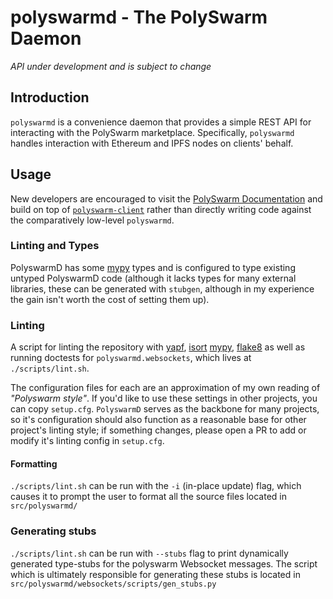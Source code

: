 # polyswarmd - The PolySwarm Daemon

*API under development and is subject to change*

## Introduction

`polyswarmd` is a convenience daemon that provides a simple REST API for interacting with the PolySwarm marketplace. Specifically, `polyswarmd` handles interaction with Ethereum and IPFS nodes on clients' behalf.


## Usage

New developers are encouraged to visit the [PolySwarm Documentation](https://docs.polyswarm.io) and build on top of [`polyswarm-client`](https://github.com/polyswarm/polyswarm-client) rather than directly writing code against the comparatively low-level `polyswarmd`.


### Linting and Types
PolyswarmD has some [mypy](https://mypy.readthedocs.io/en/latest/) types and is configured to type existing untyped PolyswarmD code (although it lacks types for many external libraries, these can be generated with `stubgen`, although in my experience the gain isn't worth the cost of setting them up).

### Linting
A script for linting the repository with [yapf](https://github.com/google/yapf), [isort](https://github.com/timothycrosley/isort) [mypy](https://mypy.readthedocs.io/en/latest/), [flake8](http://flake8.pycqa.org/en/latest/) as well as running doctests for `polyswarmd.websockets`, which lives at `./scripts/lint.sh`.

The configuration files for each are an approximation of my own reading of _"Polyswarm style"_. If you'd like to use these settings in other projects, you can copy `setup.cfg`. `PolyswarmD` serves as the backbone for many projects, so it's configuration should also function as a reasonable base for other project's linting style; if something changes, please open a PR to add or modify it's linting config in `setup.cfg`.

#### Formatting
`./scripts/lint.sh` can be run with the `-i` (in-place update) flag, which causes it to prompt the user to format all the source files located in `src/polyswarmd/`

### Generating stubs
`./scripts/lint.sh` can be run with `--stubs` flag to print dynamically generated type-stubs for the polyswarm Websocket messages. The script which is ultimately responsible for generating these stubs is located in `src/polyswarmd/websockets/scripts/gen_stubs.py`

